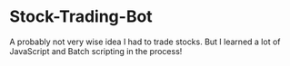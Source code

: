 # Stock-Trading-Bot
A probably not very wise idea I had to trade stocks. But I learned a lot of JavaScript and Batch scripting in the process!
